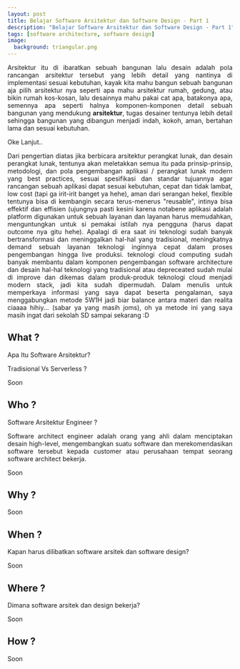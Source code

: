 ```yaml
---
layout: post
title: Belajar Software Arsitektur dan Software Design - Part 1
description: "Belajar Software Arsitektur dan Software Design - Part 1"
tags: [software architecture, software design]
image:
  background: triangular.png
---
```


<div style="text-align: justify">
Arsitektur itu di ibaratkan sebuah bangunan lalu desain adalah pola rancangan arsitektur tersebut yang lebih detail yang nantinya di implementasi sesuai kebutuhan, kayak kita mahu bangun sebuah bangunan aja pilih arsitektur nya seperti apa mahu arsitektur rumah, gedung, atau bikin rumah kos-kosan, lalu desainnya mahu pakai cat apa, batakonya apa, semennya apa seperti halnya komponen-komponen detail sebuah bangunan yang mendukung <strong>arsitektur</strong>, tugas desainer tentunya lebih detail sehingga bangunan yang dibangun menjadi indah, kokoh, aman, bertahan lama dan sesuai kebutuhan.
</div>

Oke Lanjut..

<div style="text-align: justify">
Dari pengertian diatas jika berbicara arsitektur perangkat lunak, dan desain perangkat lunak, tentunya akan meletakkan semua itu pada prinsip-prinsip, metodologi, dan pola pengembangan aplikasi / perangkat lunak modern yang best practices, sesuai spesifikasi dan standar tujuannya agar rancangan sebuah aplikasi dapat sesuai kebutuhan, cepat dan tidak lambat, low cost (tapi ga irit-irit banget ya hehe), aman dari serangan hekel, flexible tentunya bisa di kembangin secara terus-menerus "reusable", intinya bisa effektif dan effisien (ujungnya pasti kesini karena notabene aplikasi adalah platform digunakan untuk sebuah layanan dan layanan harus memudahkan, menguntungkan untuk si pemakai istilah nya pengguna (harus dapat outcome nya gitu hehe). Apalagi di era saat ini teknologi sudah banyak bertransformasi dan meninggalkan hal-hal yang tradisional, meningkatnya demand sebuah layanan teknologi inginnya cepat dalam proses pengembangan hingga live produksi. teknologi cloud computing sudah banyak membantu dalam komponen pengembangan software architecture dan desain hal-hal teknologi yang tradisional atau depreceated sudah mulai di improve dan dikemas dalam produk-produk teknologi cloud menjadi modern stack, jadi kita sudah dipermudah. Dalam menulis untuk memperkaya informasi yang saya dapat beserta pengalaman, saya menggabungkan metode 5W1H jadi biar balance antara materi dan realita ciaaaa hihiy... (sabar ya yang masih joms), oh ya metode ini yang saya masih ingat dari sekolah SD sampai sekarang :D
</div>

## What ?

Apa Itu Software Arsitektur?


Tradisional Vs Serverless ?

Soon

## Who ?

Software Arsitektur Engineer ?

<div style="text-align: justify">
Software architect engineer adalah orang yang ahli dalam menciptakan desain high-level, mengembangkan suatu software dan merekomendasikan software tersebut kepada customer atau perusahaan tempat seorang software architect bekerja.
</div>

Soon

## Why ?

Soon

## When ?

Kapan harus dilibatkan software arsitek dan software design?

Soon

## Where ?

Dimana software arsitek dan design bekerja?

Soon

## How ?

Soon